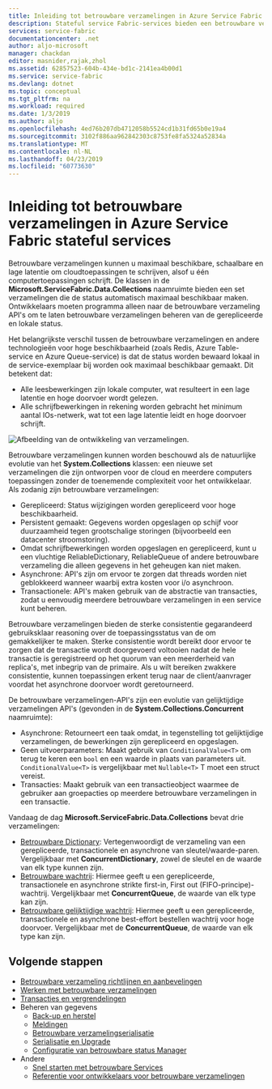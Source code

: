 ```yaml
---
title: Inleiding tot betrouwbare verzamelingen in Azure Service Fabric stateful services | Microsoft Docs
description: Stateful service Fabric-services bieden een betrouwbare verzamelingen die u in staat om maximaal beschikbare, schaalbare en lage latentie cloudtoepassingen te schrijven.
services: service-fabric
documentationcenter: .net
author: aljo-microsoft
manager: chackdan
editor: masnider,rajak,zhol
ms.assetid: 62857523-604b-434e-bd1c-2141ea4b00d1
ms.service: service-fabric
ms.devlang: dotnet
ms.topic: conceptual
ms.tgt_pltfrm: na
ms.workload: required
ms.date: 1/3/2019
ms.author: aljo
ms.openlocfilehash: 4ed76b207db4712058b5524cd1b31fd65b0e19a4
ms.sourcegitcommit: 3102f886aa962842303c8753fe8fa5324a52834a
ms.translationtype: MT
ms.contentlocale: nl-NL
ms.lasthandoff: 04/23/2019
ms.locfileid: "60773630"
---
```

# <a name="introduction-to-reliable-collections-in-azure-service-fabric-stateful-services"></a>Inleiding tot betrouwbare verzamelingen in Azure Service Fabric stateful services

Betrouwbare verzamelingen kunnen u maximaal beschikbare, schaalbare en lage latentie om cloudtoepassingen te schrijven, alsof u één computertoepassingen schrijft. De klassen in de **Microsoft.ServiceFabric.Data.Collections** naamruimte bieden een set verzamelingen die de status automatisch maximaal beschikbaar maken. Ontwikkelaars moeten programma alleen naar de betrouwbare verzameling API's om te laten betrouwbare verzamelingen beheren van de gerepliceerde en lokale status.

Het belangrijkste verschil tussen de betrouwbare verzamelingen en andere technologieën voor hoge beschikbaarheid (zoals Redis, Azure Table-service en Azure Queue-service) is dat de status worden bewaard lokaal in de service-exemplaar bij worden ook maximaal beschikbaar gemaakt. Dit betekent dat:

* Alle leesbewerkingen zijn lokale computer, wat resulteert in een lage latentie en hoge doorvoer wordt gelezen.
* Alle schrijfbewerkingen in rekening worden gebracht het minimum aantal IOs-netwerk, wat tot een lage latentie leidt en hoge doorvoer schrijft.

![Afbeelding van de ontwikkeling van verzamelingen.](media/service-fabric-reliable-services-reliable-collections/ReliableCollectionsEvolution.png)

Betrouwbare verzamelingen kunnen worden beschouwd als de natuurlijke evolutie van het **System.Collections** klassen: een nieuwe set verzamelingen die zijn ontworpen voor de cloud en meerdere computers toepassingen zonder de toenemende complexiteit voor het ontwikkelaar. Als zodanig zijn betrouwbare verzamelingen:

* Gerepliceerd: Status wijzigingen worden gerepliceerd voor hoge beschikbaarheid.
* Persistent gemaakt: Gegevens worden opgeslagen op schijf voor duurzaamheid tegen grootschalige storingen (bijvoorbeeld een datacenter stroomstoring).
* Omdat schrijfbewerkingen worden opgeslagen en gerepliceerd, kunt u een vluchtige ReliableDictionary, ReliableQueue of andere betrouwbare verzameling die alleen gegevens in het geheugen kan niet maken.
* Asynchrone: API's zijn om ervoor te zorgen dat threads worden niet geblokkeerd wanneer waarbij extra kosten voor i/o asynchroon.
* Transactionele: API's maken gebruik van de abstractie van transacties, zodat u eenvoudig meerdere betrouwbare verzamelingen in een service kunt beheren.

Betrouwbare verzamelingen bieden de sterke consistentie gegarandeerd gebruiksklaar reasoning over de toepassingsstatus van de om gemakkelijker te maken.
Sterke consistentie wordt bereikt door ervoor te zorgen dat de transactie wordt doorgevoerd voltooien nadat de hele transactie is geregistreerd op het quorum van een meerderheid van replica's, met inbegrip van de primaire.
Als u wilt bereiken zwakkere consistentie, kunnen toepassingen erkent terug naar de client/aanvrager voordat het asynchrone doorvoer wordt geretourneerd.

De betrouwbare verzamelingen-API's zijn een evolutie van gelijktijdige verzamelingen API's (gevonden in de **System.Collections.Concurrent** naamruimte):

* Asynchrone: Retourneert een taak omdat, in tegenstelling tot gelijktijdige verzamelingen, de bewerkingen zijn gerepliceerd en opgeslagen.
* Geen uitvoerparameters: Maakt gebruik van `ConditionalValue<T>` om terug te keren een `bool` en een waarde in plaats van parameters uit. `ConditionalValue<T>` is vergelijkbaar met `Nullable<T>` T moet een struct vereist.
* Transacties: Maakt gebruik van een transactieobject waarmee de gebruiker aan groepacties op meerdere betrouwbare verzamelingen in een transactie.

Vandaag de dag **Microsoft.ServiceFabric.Data.Collections** bevat drie verzamelingen:

* [Betrouwbare Dictionary](https://msdn.microsoft.com/library/azure/dn971511.aspx): Vertegenwoordigt de verzameling van een gerepliceerde, transactionele en asynchrone van sleutel/waarde-paren. Vergelijkbaar met **ConcurrentDictionary**, zowel de sleutel en de waarde van elk type kunnen zijn.
* [Betrouwbare wachtrij](https://msdn.microsoft.com/library/azure/dn971527.aspx): Hiermee geeft u een gerepliceerde, transactionele en asynchrone strikte first-in, First out (FIFO-principe)-wachtrij. Vergelijkbaar met **ConcurrentQueue**, de waarde van elk type kan zijn.
* [Betrouwbare gelijktijdige wachtrij](service-fabric-reliable-services-reliable-concurrent-queue.md): Hiermee geeft u een gerepliceerde, transactionele en asynchrone best-effort bestellen wachtrij voor hoge doorvoer. Vergelijkbaar met de **ConcurrentQueue**, de waarde van elk type kan zijn.

## <a name="next-steps"></a>Volgende stappen

* [Betrouwbare verzameling richtlijnen en aanbevelingen](service-fabric-reliable-services-reliable-collections-guidelines.md)
* [Werken met betrouwbare verzamelingen](service-fabric-work-with-reliable-collections.md)
* [Transacties en vergrendelingen](service-fabric-reliable-services-reliable-collections-transactions-locks.md)
* Beheren van gegevens
  * [Back-up en herstel](service-fabric-reliable-services-backup-restore.md)
  * [Meldingen](service-fabric-reliable-services-notifications.md)
  * [Betrouwbare verzamelingserialisatie](service-fabric-reliable-services-reliable-collections-serialization.md)
  * [Serialisatie en Upgrade](service-fabric-application-upgrade-data-serialization.md)
  * [Configuratie van betrouwbare status Manager](service-fabric-reliable-services-configuration.md)
* Andere
  * [Snel starten met betrouwbare Services](service-fabric-reliable-services-quick-start.md)
  * [Referentie voor ontwikkelaars voor betrouwbare verzamelingen](https://msdn.microsoft.com/library/azure/microsoft.servicefabric.data.collections.aspx)
